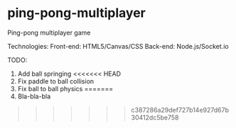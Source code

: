 ping-pong-multiplayer
=====================

Ping-pong multiplayer game

Technologies:
  Front-end:
    HTML5/Canvas/CSS
  Back-end:
    Node.js/Socket.io

TODO:
1) Add ball springing
<<<<<<< HEAD
2) Fix paddle to ball collision
3) Fix ball to ball physics
=======
2) Bla-bla-bla
>>>>>>> c387286a29def727b14e927d67b30412dc5be758
